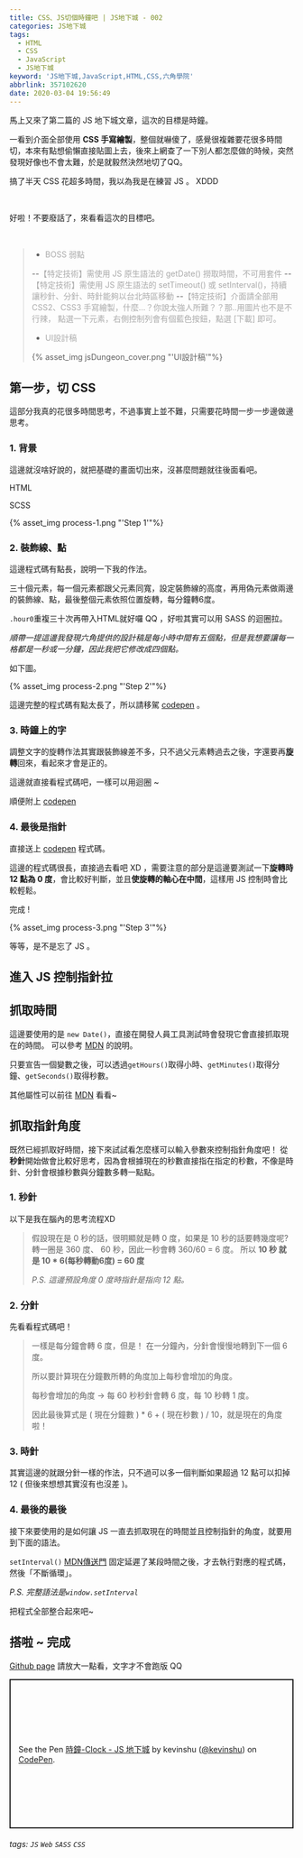 ```yaml
---
title: CSS、JS切個時鐘吧 | JS地下城 - 002
categories: JS地下城
tags:
  - HTML
  - CSS
  - JavaScript
  - JS地下城
keyword: 'JS地下城,JavaScript,HTML,CSS,六角學院'
abbrlink: 357102620
date: 2020-03-04 19:56:49
---
```

<style> .gist tbody tr:nth-of-type(odd){background: none} </style>

馬上又來了第二篇的 JS 地下城文章，這次的目標是時鐘。

一看到介面全部使用 **CSS 手寫繪製**，整個就嚇傻了，感覺很複雜要花很多時間切，本來有點想偷懶直接貼圖上去，後來上網查了一下別人都怎麼做的時候，突然發現好像也不會太難，於是就毅然決然地切了QQ。

搞了半天 CSS 花超多時間，我以為我是在練習 JS 。 XDDD

<br>

好啦！不要廢話了，來看看這次的目標吧。

<br>

> * <font color="#aaa">BOSS 弱點</font>
> 
>--<font color="#aaa">【特定技術】需使用 JS 原生語法的 getDate() 撈取時間，不可用套件</font>
>--<font color="#aaa">【特定技術】需使用 JS 原生語法的 setTimeout() 或 setInterval()，持續讓秒針、分針、時針能夠以台北時區移動</font>
>--<font color="#aaa">【特定技術】介面請全部用 CSS2、CSS3 手寫繪製，什麼...？你說太強人所難？？那..用圖片也不是不行辣， 點選一下元素，右側控制列會有個藍色按鈕，點選 [下載] 即可。</font>
> 
> * <font color="#aaa">UI設計稿</font>
> 
> {% asset_img jsDungeon_cover.png "'UI設計稿'"%}

<!-- more -->

## 第一步，切 CSS

這部分我真的花很多時間思考，不過事實上並不難，只需要花時間一步一步邊做邊思考。

### 1. 背景

這邊就沒啥好說的，就把基礎的畫面切出來，沒甚麼問題就往後面看吧。

HTML
<script src="https://gist.github.com/kevinshu1995/de26bfce5c11fa4b7214cd76f920fbd9.js?file=clock-01.html"></script>

SCSS

<script src="https://gist.github.com/kevinshu1995/de26bfce5c11fa4b7214cd76f920fbd9.js?file=clock-01.scss"></script>

{% asset_img process-1.png "'Step 1'"%}

### 2. 裝飾線、點

這邊程式碼有點長，說明一下我的作法。

三十個元素，每一個元素都跟父元素同寬，設定裝飾線的高度，再用偽元素做兩邊的裝飾線、點，最後整個元素依照位置旋轉，每分鐘轉6度。

`.hour0`重複三十次再帶入HTML就好囉 QQ ，好啦其實可以用 SASS 的迴圈拉。

<script src="https://gist.github.com/kevinshu1995/de26bfce5c11fa4b7214cd76f920fbd9.js?file=clock-02.scss"></script>

*順帶一提這邊我發現六角提供的設計稿是每小時中間有五個點，但是我想要讓每一格都是一秒或一分鐘，因此我把它修改成四個點。*

如下圖。

{% asset_img process-2.png "'Step 2'"%}

這邊完整的程式碼有點太長了，所以請移駕 [codepen](https://codepen.io/kevinshu/pen/XWbjvOg) 。

### 3. 時鐘上的字

調整文字的旋轉作法其實跟裝飾線差不多，只不過父元素轉過去之後，字還要再**旋轉**回來，看起來才會是正的。

這邊就直接看程式碼吧，一樣可以用迴圈 ~

順便附上 [codepen](https://codepen.io/kevinshu/pen/LYVbyYr) 

<script src="https://gist.github.com/kevinshu1995/de26bfce5c11fa4b7214cd76f920fbd9.js?file=clock-03.scss"></script>

### 4. 最後是指針

直接送上 [codepen](https://codepen.io/kevinshu/pen/RwPojOg) 程式碼。

這邊的程式碼很長，直接過去看吧 XD ，需要注意的部分是這邊要測試一下**旋轉時 12 點為 0 度**，會比較好判斷，並且**使旋轉的軸心在中間**，這樣用 JS 控制時會比較輕鬆。

完成 ! 

{% asset_img process-3.png "'Step 3'"%}

等等，是不是忘了 JS 。

## 進入 JS 控制指針拉

## 抓取時間

這邊要使用的是 `new Date()`，直接在開發人員工具測試時會發現它會直接抓取現在的時間。
可以參考 [MDN](https://developer.mozilla.org/zh-TW/docs/Web/JavaScript/Reference/Global_Objects/Date) 的說明。

只要宣告一個變數之後，可以透過`getHours()`取得小時、`getMinutes()`取得分鐘、`getSeconds()`取得秒數。

<script src="https://gist.github.com/kevinshu1995/de26bfce5c11fa4b7214cd76f920fbd9.js?file=clock-01.js"></script>

其他屬性可以前往 [MDN](https://developer.mozilla.org/zh-TW/docs/Web/JavaScript/Reference/Global_Objects/Date#JavaScript_Date_%E7%89%A9%E4%BB%B6%E5%AF%A6%E9%AB%94) 看看~

## 抓取指針角度

既然已經抓取好時間，接下來試試看怎麼樣可以輸入參數來控制指針角度吧！
從**秒針**開始做會比較好思考，因為會根據現在的秒數直接指在指定的秒數，不像是時針、分針會根據秒數與分鐘數多轉一點點。

### 1. 秒針

以下是我在腦內的思考流程XD

> 假設現在是 0 秒的話，很明顯就是轉 0 度，如果是 10 秒的話要轉幾度呢?
> 轉一圈是 360 度、 60 秒，因此一秒會轉 360/60 = 6 度。
> 所以 **10 秒 就是 10 * 6(每秒轉動6度) = 60 度**
>
> *P.S. 這邊預設角度 0 度時指針是指向 12 點。*

<script src="https://gist.github.com/kevinshu1995/de26bfce5c11fa4b7214cd76f920fbd9.js?file=clock-02.js"></script>

### 2. 分針

先看看程式碼吧！
<script src="https://gist.github.com/kevinshu1995/de26bfce5c11fa4b7214cd76f920fbd9.js?file=clock-03.js"></script>

> 一樣是每分鐘會轉 6 度，但是！
> 在一分鐘內，分針會慢慢地轉到下一個 6 度。
> 
> 所以要計算現在分鐘數所轉的角度加上每秒會增加的角度。
> 
> 每秒會增加的角度 ->
> 每 60 秒秒針會轉 6 度，每 10 秒轉 1 度。
> 
> 因此最後算式是 ( 現在分鐘數 ) * 6 + ( 現在秒數 ) / 10，就是現在的角度啦！

### 3. 時針

其實這邊的就跟分針一樣的作法，只不過可以多一個判斷如果超過 12 點可以扣掉 12 ( 但後來想想其實沒有也沒差 )。

<script src="https://gist.github.com/kevinshu1995/de26bfce5c11fa4b7214cd76f920fbd9.js?file=clock-04.js"></script>

### 4. 最後的最後

接下來要使用的是如何讓 JS 一直去抓取現在的時間並且控制指針的角度，就要用到下面的語法。

`setInterval()` [MDN傳送門](https://developer.mozilla.org/zh-CN/docs/Web/API/Window/setInterval)
固定延遲了某段時間之後，才去執行對應的程式碼，然後「不斷循環」。

*P.S. 完整語法是`window.setInterval`*

把程式全部整合起來吧~

<script src="https://gist.github.com/kevinshu1995/de26bfce5c11fa4b7214cd76f920fbd9.js?file=clock-05.js"></script>

## 搭啦 ~ 完成

[Github page](https://kevinshu1995.github.io/hex-js-002-clock/) 請放大一點看，文字才不會跑版 QQ

<p class="codepen" data-height="500" data-theme-id="default" data-default-tab="js,result" data-user="kevinshu" data-slug-hash="OJVRNRM" style="height: 265px; box-sizing: border-box; display: flex; align-items: center; justify-content: center; border: 2px solid; margin: 1em 0; padding: 1em;" data-pen-title="時鐘-Clock - JS 地下城">
  <span>See the Pen <a href="https://codepen.io/kevinshu/pen/OJVRNRM">
  時鐘-Clock - JS 地下城</a> by kevinshu (<a href="https://codepen.io/kevinshu">@kevinshu</a>)
  on <a href="https://codepen.io">CodePen</a>.</span>
</p>
<script async src="https://static.codepen.io/assets/embed/ei.js"></script>

###### tags: `JS` `Web` `SASS` `CSS`